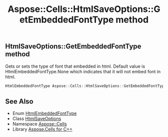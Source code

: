 ﻿---
title: Aspose::Cells::HtmlSaveOptions::GetEmbeddedFontType method
linktitle: GetEmbeddedFontType
second_title: Aspose.Cells for C++ API Reference
description: 'Aspose::Cells::HtmlSaveOptions::GetEmbeddedFontType method. Gets or sets the type of font that embedded in html. Default value is HtmlEmbeddedFontType.None which indicates that it will not embed font in html in C++.'
type: docs
weight: 13900
url: /cpp/aspose.cells/htmlsaveoptions/getembeddedfonttype/
---
## HtmlSaveOptions::GetEmbeddedFontType method


Gets or sets the type of font that embedded in html. Default value is HtmlEmbeddedFontType.None which indicates that it will not embed font in html.

```cpp
HtmlEmbeddedFontType Aspose::Cells::HtmlSaveOptions::GetEmbeddedFontType()
```

## See Also

* Enum [HtmlEmbeddedFontType](../../../aspose.cells.rendering/htmlembeddedfonttype/)
* Class [HtmlSaveOptions](../)
* Namespace [Aspose::Cells](../../)
* Library [Aspose.Cells for C++](../../../)
